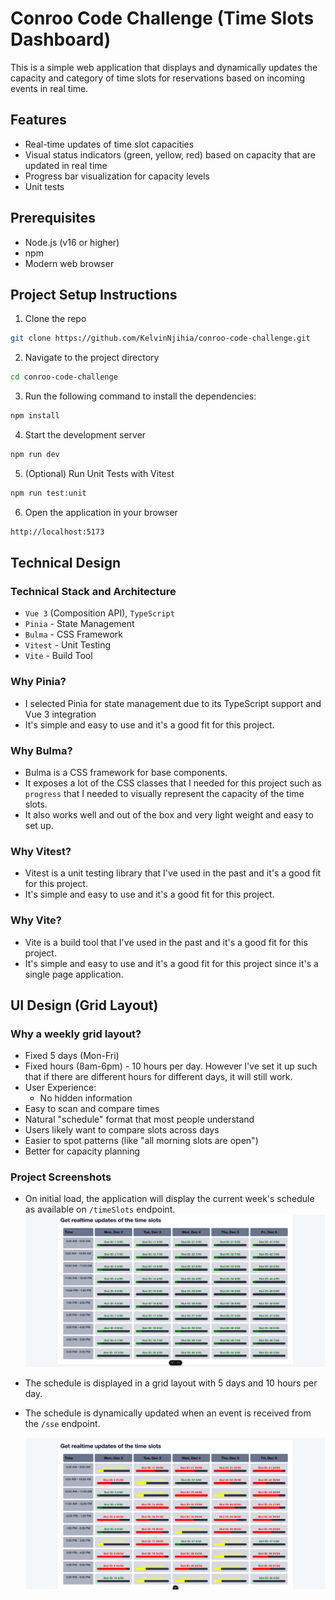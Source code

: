 # Conroo Code Challenge (Time Slots Dashboard)

This is a simple web application that displays and dynamically updates the capacity and category of time slots for reservations based on incoming events in real time.

## Features

- Real-time updates of time slot capacities
- Visual status indicators (green, yellow, red) based on capacity that are updated in real time
- Progress bar visualization for capacity levels
- Unit tests

## Prerequisites

- Node.js (v16 or higher)
- npm
- Modern web browser

## Project Setup Instructions

1. Clone the repo

```sh
git clone https://github.com/KelvinNjihia/conroo-code-challenge.git
```

2. Navigate to the project directory

```sh
cd conroo-code-challenge
```

3. Run the following command to install the dependencies:

```sh
npm install
```

4. Start the development server

```sh
npm run dev
```

5. (Optional) Run Unit Tests with Vitest

```sh
npm run test:unit
```

6. Open the application in your browser

```sh
http://localhost:5173
```

## Technical Design

### Technical Stack and Architecture

- `Vue 3` (Composition API), `TypeScript`
- `Pinia` - State Management
- `Bulma` - CSS Framework
- `Vitest` - Unit Testing
- `Vite` - Build Tool

### Why Pinia?

- I selected Pinia for state management due to its TypeScript support and Vue 3 integration
- It's simple and easy to use and it's a good fit for this project.

### Why Bulma?

- Bulma is a CSS framework for base components.
- It exposes a lot of the CSS classes that I needed for this project such as `progress` that I needed to visually represent the capacity of the time slots.
- It also works well and out of the box and very light weight and easy to set up.

### Why Vitest?

- Vitest is a unit testing library that I've used in the past and it's a good fit for this project.
- It's simple and easy to use and it's a good fit for this project.

### Why Vite?

- Vite is a build tool that I've used in the past and it's a good fit for this project.
- It's simple and easy to use and it's a good fit for this project since it's a single page application.

## UI Design (Grid Layout)

### Why a weekly grid layout?

- Fixed 5 days (Mon-Fri)
- Fixed hours (8am-6pm) - 10 hours per day. However I've set it up such that if there are different hours for different days, it will still work.
- User Experience:
  - No hidden information
- Easy to scan and compare times
- Natural "schedule" format that most people understand
- Users likely want to compare slots across days
- Easier to spot patterns (like "all morning slots are open")
- Better for capacity planning

### Project Screenshots

- On initial load, the application will display the current week's schedule as available on `/timeSlots` endpoint.
  ![Initial Load](./public/FireShot%20Capture%20006%20-%20Conroo%20Code%20Challenge%20-%20localhost.png)
- The schedule is displayed in a grid layout with 5 days and 10 hours per day.

- The schedule is dynamically updated when an event is received from the `/sse` endpoint.

  ![Project Screenshot](./public/FireShot%20Capture%20004%20-%20Conroo%20Code%20Challenge%20-%20localhost.png)
